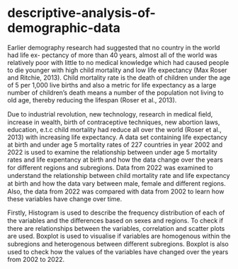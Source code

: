 # descriptive-analysis-of-demographic-data

Earlier demography research had suggested that no country in the world had life ex-
pectancy of more than 40 years, almost all of the world was relatively poor with little to
no medical knowledge which had caused people to die younger with high child mortality
and low life expectancy (Max Roser and Ritchie, 2013). Child mortality rate is the death
of children under the age of 5 per 1,000 live births and also a metric for life expectancy
as a large number of children’s death means a number of the population not living to
old age, thereby reducing the lifespan (Roser et al., 2013).

Due to industrial revolution, new technology, research in medical ﬁeld, increase in wealth,
birth of contraceptive techniques, new abortion laws, education, e.t.c child mortality had
reduce all over the world (Roser et al., 2013) with increasing life expectancy. A data set
containing life expectancy at birth and under age 5 mortality rates of 227 countries in
year 2002 and 2022 is used to examine the relationship between under age 5 mortality
rates and life expentancy at birth and how the data change over the years for diﬀerent
regions and subregions. Data from 2022 was examined to understand the relationship
between child mortality rate and life expectancy at birth and how the data vary between
male, female and diﬀerent regions. Also, the data from 2022 was compared with data
from 2002 to learn how these variables have change over time.

Firstly, Histogram is used to describe the frequency distribution of each of the variables
and the diﬀerences based on sexes and regions. To check if there are relationships
between the variables, correlation and scatter plots are used. Boxplot is used to visualise
if variables are homogenous within the subregions and heterogenous between diﬀerent
subregions. Boxplot is also used to check how the values of the variables have changed
over the years from 2002 to 2022.